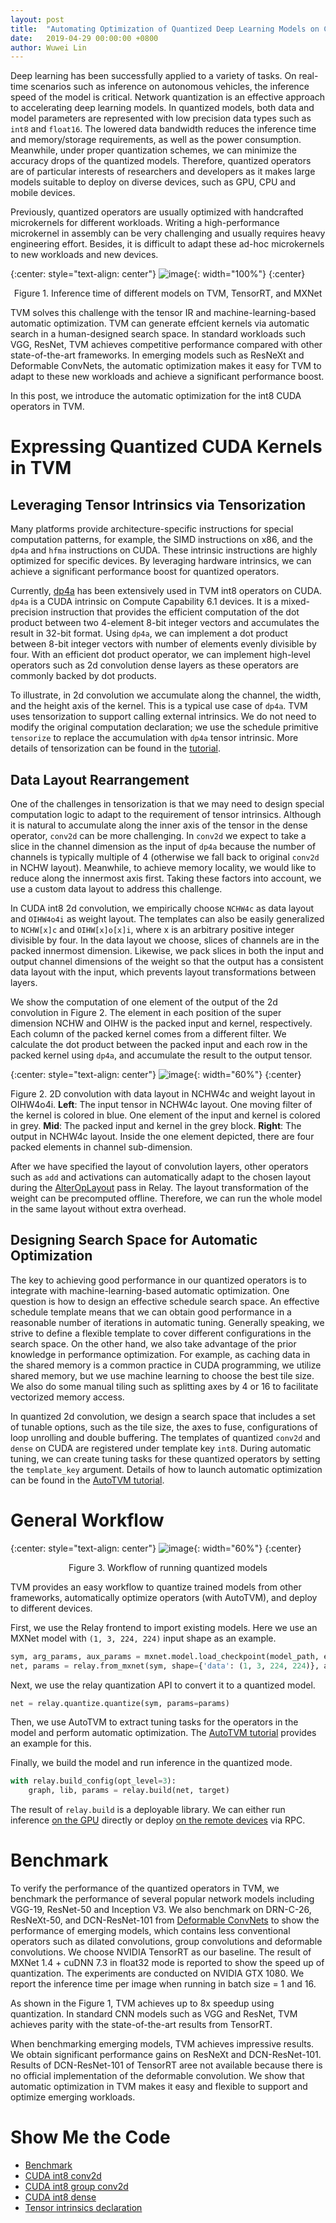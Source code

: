 ```yaml
---
layout: post
title:  "Automating Optimization of Quantized Deep Learning Models on CUDA"
date:   2019-04-29 00:00:00 +0800
author: Wuwei Lin
---
```

Deep learning has been successfully applied to a variety of tasks.
On real-time scenarios such as inference on autonomous vehicles, the inference speed of the model is critical.
Network quantization is an effective approach to accelerating deep learning models.
In quantized models, both data and model parameters are represented with low precision data types such as `int8` and `float16`.
The lowered data bandwidth reduces the inference time and memory/storage requirements, as well as the power consumption.
Meanwhile, under proper quantization schemes, we can minimize the accuracy drops of the quantized models.
Therefore, quantized operators are of particular interests of researchers and developers as it makes large models suitable to deploy on diverse devices, such as GPU, CPU and mobile devices.

Previously, quantized operators are usually optimized with handcrafted microkernels for different workloads.
Writing a high-performance microkernel in assembly can be very challenging and usually requires heavy engineering effort.
Besides, it is difficult to adapt these ad-hoc microkernels to new workloads and new devices.

{:center: style="text-align: center"}
![image](/images/cuda-quantized/benchmark.svg){: width="100%"}
{:center}
<center> Figure 1. Inference time of different models on TVM, TensorRT, and MXNet </center> <p></p>

TVM solves this challenge with the tensor IR and machine-learning-based automatic optimization. 
TVM can generate effcient kernels via automatic search in a human-designed search space.
In standard workloads such VGG, ResNet, TVM achieves competitive performance compared with other state-of-the-art frameworks. 
In emerging models such as ResNeXt and Deformable ConvNets, the automatic optimization makes it easy for TVM to adapt to these new workloads and achieve a significant performance boost.

In this post, we introduce the automatic optimization for the int8 CUDA operators in TVM.

# Expressing Quantized CUDA Kernels in TVM
## Leveraging Tensor Intrinsics via Tensorization
Many platforms provide architecture-specific instructions for special computation patterns, for example, the SIMD instructions on x86, and the `dp4a` and `hfma` instructions on CUDA.
These intrinsic instructions are highly optimized for specific devices.
By leveraging hardware intrinsics, we can achieve a significant performance boost for quantized operators.

Currently, [dp4a](https://devblogs.nvidia.com/mixed-precision-programming-cuda-8/) has been extensively used in TVM int8 operators on CUDA.
`dp4a` is a CUDA intrinsic on Compute Capability 6.1 devices.
It is a mixed-precision instruction that provides the efficient computation of the dot product between two 4-element 8-bit integer vectors and accumulates the result in 32-bit format.
Using `dp4a`, we can implement a dot product between 8-bit integer vectors with number of elements evenly divisible by four.
With an efficient dot product operator, we can implement high-level operators such as 2d convolution dense layers as these operators are commonly backed by dot products.

To illustrate, in 2d convolution we accumulate along the channel, the width, and the height axis of the kernel.
This is a typical use case of `dp4a`.
TVM uses tensorization to support calling external intrinsics.
We do not need to modify the original computation declaration; we use the schedule primitive `tensorize` to replace the accumulation with `dp4a` tensor intrinsic.
More details of tensorization can be found in the [tutorial](https://docs.tvm.ai/tutorials/language/tensorize.html).

## Data Layout Rearrangement
One of the challenges in tensorization is that we may need to design special computation logic to adapt to the requirement of tensor intrinsics.
Although it is natural to accumulate along the inner axis of the tensor in the dense operator, `conv2d` can be more challenging.
In `conv2d` we expect to take a slice in the channel dimension as the input of `dp4a` because the number of channels is typically multiple of 4 (otherwise we fall back to original `conv2d` in NCHW layout).
Meanwhile, to achieve memory locality, we would like to reduce along the innermost axis first.
Taking these factors into account, we use a custom data layout to address this challenge.

In CUDA int8 2d convolution, we empirically choose `NCHW4c` as data layout and `OIHW4o4i` as weight layout.
The templates can also be easily generalized to `NCHW[x]c` and `OIHW[x]o[x]i`, where x is an arbitrary positive integer divisible by four.
In the data layout we choose, slices of channels are in the packed innermost dimension.
Likewise, we pack slices in both the input and output channel dimensions of the weight so that the output has a consistent data layout with the input, which prevents layout transformations between layers.

We show the computation of one element of the output of the 2d convolution in Figure 2.
The element in each position of the super dimension NCHW and OIHW is the packed input and kernel, respectively.
Each column of the packed kernel comes from a different filter.
We calculate the dot product between the packed input and each row in the packed kernel using `dp4a`, and accumulate the result to the output tensor.

{:center: style="text-align: center"}
![image](/images/cuda-quantized/conv2d.png){: width="60%"}
{:center}
<div>
Figure 2. 2D convolution with data layout in NCHW4c and weight layout in OIHW4o4i.
<b>Left</b>: The input tensor in NCHW4c layout. One moving filter of the kernel is colored in blue. One element of the input and kernel is colored in grey. 
<b>Mid</b>: The packed input and kernel in the grey block.
<b>Right</b>: The output in NCHW4c layout. Inside the one element depicted, there are four packed elements in channel sub-dimension.
</div><p></p>

After we have specified the layout of convolution layers, other operators such as `add` and activations can automatically adapt to the chosen layout during the [AlterOpLayout](https://github.com/dmlc/tvm/blob/master/src/relay/pass/alter_op_layout.cc) pass in Relay.
The layout transformation of the weight can be precomputed offline. Therefore, we can run the whole model in the same layout without extra overhead.

## Designing Search Space for Automatic Optimization
The key to achieving good performance in our quantized operators is to integrate with machine-learning-based automatic optimization. One question is how to design an effective schedule search space.
An effective schedule template means that we can obtain good performance in a reasonable number of iterations in automatic tuning.
Generally speaking, we strive to define a flexible template to cover different configurations in the search space.
On the other hand, we also take advantage of the prior knowledge in performance optimization.
For example, as caching data in the shared memory is a common practice in CUDA programming, we utilize shared memory, but we use machine learning to choose the best tile size.
We also do some manual tiling such as splitting axes by 4 or 16 to facilitate vectorized memory access.

In quantized 2d convolution, we design a search space that includes a set of tunable options, such as the tile size, the axes to fuse, configurations of loop unrolling and double buffering.
The templates of quantized `conv2d` and `dense` on CUDA are registered under template key `int8`.
During automatic tuning, we can create tuning tasks for these quantized operators by setting the `template_key` argument.
Details of how to launch automatic optimization can be found in the [AutoTVM tutorial](https://docs.tvm.ai/tutorials/autotvm/tune_relay_cuda.html).

# General Workflow

{:center: style="text-align: center"}
![image](/images/cuda-quantized/workflow.png){: width="60%"}
{:center}
<center> Figure 3. Workflow of running quantized models </center><p></p>

TVM provides an easy workflow to quantize trained models from other frameworks, automatically optimize operators (with AutoTVM), and deploy to different devices.

First, we use the Relay frontend to import existing models. Here we use an MXNet model with `(1, 3, 224, 224)` input shape as an example.
```python
sym, arg_params, aux_params = mxnet.model.load_checkpoint(model_path, epoch)
net, params = relay.from_mxnet(sym, shape={'data': (1, 3, 224, 224)}, arg_params=arg_params, aux_params=aux_params)
```

Next, we use the relay quantization API to convert it to a quantized model.
```python
net = relay.quantize.quantize(sym, params=params)
```

Then, we use AutoTVM to extract tuning tasks for the operators in the model and perform automatic optimization. The [AutoTVM tutorial](https://docs.tvm.ai/tutorials/autotvm/tune_relay_cuda.html) provides an example for this.

Finally, we build the model and run inference in the quantized mode.
```python
with relay.build_config(opt_level=3):
    graph, lib, params = relay.build(net, target)
```
The result of `relay.build` is a deployable library.
We can either run inference [on the GPU](https://docs.tvm.ai/tutorials/frontend/from_mxnet.html#execute-the-portable-graph-on-tvm) directly or deploy [on the remote devices](https://docs.tvm.ai/tutorials/frontend/deploy_model_on_rasp.html#deploy-the-model-remotely-by-rpc) via RPC.

# Benchmark
To verify the performance of the quantized operators in TVM, we benchmark the performance of several popular network models including VGG-19, ResNet-50 and Inception V3.
We also benchmark on DRN-C-26, ResNeXt-50, and DCN-ResNet-101 from [Deformable ConvNets](https://github.com/msracver/Deformable-ConvNets) to show the performance of emerging models, which contains less conventional operators such as dilated convolutions, group convolutions and deformable convolutions.
We choose NVIDIA TensorRT as our baseline.
The result of MXNet 1.4 + cuDNN 7.3 in float32 mode is reported to show the speed up of quantization.
The experiments are conducted on NVIDIA GTX 1080.
We report the inference time per image when running in batch size = 1 and 16.

As shown in the Figure 1, TVM achieves up to 8x speedup using quantization.
In standard CNN models such as VGG and ResNet, TVM achieves parity with the state-of-the-art results from TensorRT.

When benchmarking emerging models, TVM achieves impressive results.
We obtain significant performance gains on ResNeXt and DCN-ResNet-101.
Results of DCN-ResNet-101 of TensorRT aree not available because there is no official implementation of the deformable convolution.
We show that automatic optimization in TVM makes it easy and flexible to support and optimize emerging workloads.


# Show Me the Code
* [Benchmark](https://github.com/vinx13/tvm-cuda-int8-benchmark)
* [CUDA int8 conv2d](https://github.com/dmlc/tvm/blob/master/topi/python/topi/cuda/conv2d_int8.py)
* [CUDA int8 group conv2d](https://github.com/dmlc/tvm/blob/master/topi/python/topi/cuda/group_conv2d_nchw.py)
* [CUDA int8 dense](https://github.com/dmlc/tvm/blob/master/topi/python/topi/cuda/dense.py)
* [Tensor intrinsics declaration](https://github.com/dmlc/tvm/blob/master/topi/python/topi/cuda/tensor_intrin.py) 

